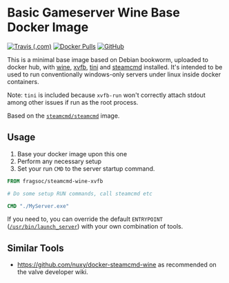 # Basic Gameserver Wine Base Docker Image

<a href="https://travis-ci.com/github/FragSoc/steamcmd-wine-xvfb-docker"><img alt="Travis (.com)" src="https://img.shields.io/travis/com/FragSoc/steamcmd-wine-xvfb-docker?style=flat-square"/></a>
<a href="https://hub.docker.com/r/fragsoc/steamcmd-wine-xvfb"><img alt="Docker Pulls" src="https://img.shields.io/docker/pulls/fragsoc/steamcmd-wine-xvfb?style=flat-square"/></a>
<a href="https://github.com/FragSoc/steamcmd-wine-xvfb-docker"><img alt="GitHub" src="https://img.shields.io/github/license/FragSoc/steamcmd-wine-xvfb-docker?style=flat-square"/></a>

This is a minimal base image based on Debian bookworm, uploaded to docker hub, with [wine](https://www.winehq.org/), [xvfb](https://www.x.org/releases/X11R7.6/doc/man/man1/Xvfb.1.xhtml), [tini](https://github.com/krallin/tini) and [steamcmd](https://developer.valvesoftware.com/wiki/SteamCMD) installed.
It's intended to be used to run conventionally windows-only servers under linux inside docker containers.

Note: `tini` is included because `xvfb-run` won't correctly attach stdout among other issues if run as the root process.

Based on the [`steamcmd/steamcmd`](https://hub.docker.com/r/steamcmd/steamcmd) image.

## Usage

1. Base your docker image upon this one
1. Perform any necessary setup
1. Set your run `CMD` to the server startup command.

```dockerfile
FROM fragsoc/steamcmd-wine-xvfb

# Do some setup RUN commands, call steamcmd etc

CMD "./MyServer.exe"
```

If you need to, you can override the default `ENTRYPOINT` ([`/usr/bin/launch_server`](launch_server.sh)) with your own combination of tools. 

## Similar Tools

- https://github.com/nuxy/docker-steamcmd-wine as recommended on the valve developer wiki.
